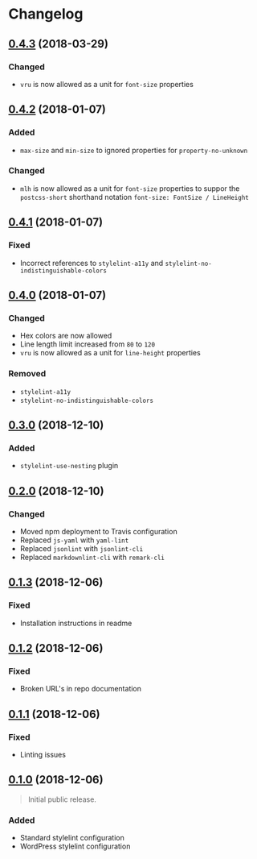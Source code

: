 # Changelog

## [0.4.3][] (2018-03-29)

### Changed
- `vru` is now allowed as a unit for `font-size` properties

## [0.4.2][] (2018-01-07)

### Added
- `max-size` and `min-size` to ignored properties for `property-no-unknown`

### Changed
- `mlh` is now allowed as a unit for `font-size` properties to suppor the
  `postcss-short` shorthand notation `font-size: FontSize / LineHeight`

## [0.4.1][] (2018-01-07)

### Fixed
- Incorrect references to `stylelint-a11y` and `stylelint-no-indistinguishable-colors`

## [0.4.0][] (2018-01-07)

### Changed
- Hex colors are now allowed
- Line length limit increased from `80` to `120`
- `vru` is now allowed as a unit for `line-height` properties

### Removed
- `stylelint-a11y`
- `stylelint-no-indistinguishable-colors`

## [0.3.0][] (2018-12-10)

### Added
- `stylelint-use-nesting` plugin

## [0.2.0][] (2018-12-10)

### Changed
- Moved npm deployment to Travis configuration
- Replaced `js-yaml` with `yaml-lint`
- Replaced `jsonlint` with `jsonlint-cli`
- Replaced `markdownlint-cli` with `remark-cli`

## [0.1.3][] (2018-12-06)

### Fixed
- Installation instructions in readme

## [0.1.2][] (2018-12-06)

### Fixed
- Broken URL's in repo documentation

## [0.1.1][] (2018-12-06)

### Fixed
- Linting issues

## [0.1.0][] (2018-12-06)

> Initial public release.

### Added
- Standard stylelint configuration
- WordPress stylelint configuration

[0.4.3]: https://github.com/mgsisk/eslint-config/compare/v0.4.2...v0.4.3
[0.4.2]: https://github.com/mgsisk/eslint-config/compare/v0.4.1...v0.4.2
[0.4.1]: https://github.com/mgsisk/eslint-config/compare/v0.4.0...v0.4.1
[0.4.0]: https://github.com/mgsisk/eslint-config/compare/v0.3.0...v0.4.0
[0.3.0]: https://github.com/mgsisk/eslint-config/compare/v0.2.0...v0.3.0
[0.2.0]: https://github.com/mgsisk/eslint-config/compare/v0.1.3...v0.2.0
[0.1.3]: https://github.com/mgsisk/eslint-config/compare/v0.1.2...v0.1.3
[0.1.2]: https://github.com/mgsisk/eslint-config/compare/v0.1.1...v0.1.2
[0.1.1]: https://github.com/mgsisk/eslint-config/compare/v0.1.0...v0.1.1
[0.1.0]: https://github.com/mgsisk/stylelint-config/tree/v0.1.0
